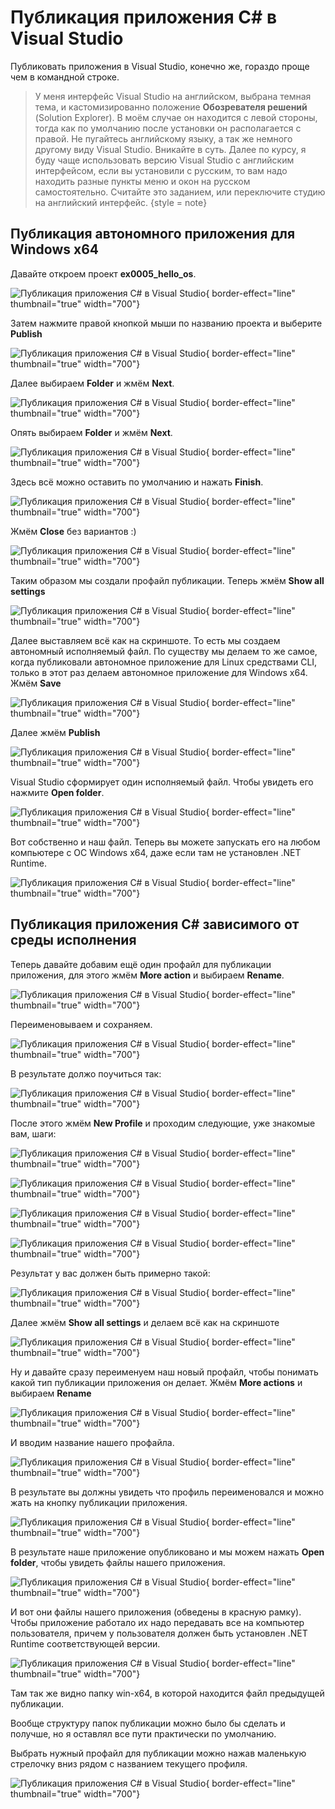 # Публикация приложения C# в Visual Studio
Публиковать приложения в Visual Studio, конечно же, гораздо проще чем в командной строке.

>У меня интерфейс Visual Studio на английском, выбрана темная тема, и кастомизированно положение **Обозревателя решений**
(Solution Explorer). В моём случае он находится с левой стороны, тогда как по умолчанию после установки он располагается с правой.
Не пугайтесь английскому языку, а так же немного другому виду Visual Studio. Вникайте в суть. Далее по курсу, я буду
чаще использовать версию Visual Studio с английским интерфейсом, если вы установили с русским, то вам надо находить разные
пункты меню и окон на русском самостоятельно. Считайте это заданием, или переключите студию на английский интерфейс.
{style = note}

## Публикация автономного приложения для Windows x64
Давайте откроем проект **ex0005_hello_os**.

![Публикация приложения C# в Visual Studio](PublishByVisualStudio01.png){ border-effect="line"  thumbnail="true" width="700"}

Затем нажмите правой кнопкой мыши по названию проекта и выберите **Publish**

![Публикация приложения C# в Visual Studio](PublishByVisualStudio02.png){ border-effect="line"  thumbnail="true" width="700"}

Далее выбираем **Folder** и жмём **Next**.

![Публикация приложения C# в Visual Studio](PublishByVisualStudio03.png){ border-effect="line"  thumbnail="true" width="700"}

Опять выбираем **Folder** и жмём **Next**.

![Публикация приложения C# в Visual Studio](PublishByVisualStudio04.png){ border-effect="line"  thumbnail="true" width="700"}

Здесь всё можно оставить по умолчанию и нажать **Finish**.

![Публикация приложения C# в Visual Studio](PublishByVisualStudio05.png){ border-effect="line"  thumbnail="true" width="700"}

Жмём **Close** без вариантов :)

![Публикация приложения C# в Visual Studio](PublishByVisualStudio06.png){ border-effect="line"  thumbnail="true" width="700"}

Таким образом мы создали профайл публикации. Теперь жмём **Show all settings**

![Публикация приложения C# в Visual Studio](PublishByVisualStudio07.png){ border-effect="line"  thumbnail="true" width="700"}

Далее выставляем всё как на скриншоте. То есть мы создаем автономный исполняемый файл. По существу мы делаем то же самое,
когда публиковали автономное приложение для Linux средствами CLI, только в этот раз делаем автономное приложение для
Windows x64. Жмём **Save**

![Публикация приложения C# в Visual Studio](PublishByVisualStudio08.png){ border-effect="line"  thumbnail="true" width="700"}

Далее жмём **Publish**

![Публикация приложения C# в Visual Studio](PublishByVisualStudio09.png){ border-effect="line"  thumbnail="true" width="700"}

Visual Studio сформирует один исполняемый файл. Чтобы увидеть его нажмите **Open folder**.

![Публикация приложения C# в Visual Studio](PublishByVisualStudio10.png){ border-effect="line"  thumbnail="true" width="700"}

Вот собственно и наш файл. Теперь вы можете запускать его на любом компьютере с ОС Windows x64, даже если там не установлен .NET Runtime.

![Публикация приложения C# в Visual Studio](PublishByVisualStudio11.png){ border-effect="line"  thumbnail="true" width="700"}

## Публикация приложения C# зависимого от среды исполнения
Теперь давайте добавим ещё один профайл для публикации приложения, для этого жмём **More action** и выбираем **Rename**.

![Публикация приложения C# в Visual Studio](PublishByVisualStudio12.png){ border-effect="line"  thumbnail="true" width="700"}

Переименовываем и сохраняем.

![Публикация приложения C# в Visual Studio](PublishByVisualStudio13.png){ border-effect="line"  thumbnail="true" width="700"}

В результате должо поучиться так:

![Публикация приложения C# в Visual Studio](PublishByVisualStudio14.png){ border-effect="line"  thumbnail="true" width="700"}

После этого жмём **New Profile** и проходим следующие, уже знакомые вам, шаги:

![Публикация приложения C# в Visual Studio](PublishByVisualStudio15.png){ border-effect="line"  thumbnail="true" width="700"}

![Публикация приложения C# в Visual Studio](PublishByVisualStudio16.png){ border-effect="line"  thumbnail="true" width="700"}

![Публикация приложения C# в Visual Studio](PublishByVisualStudio17.png){ border-effect="line"  thumbnail="true" width="700"}

![Публикация приложения C# в Visual Studio](PublishByVisualStudio18.png){ border-effect="line"  thumbnail="true" width="700"}

Результат у вас должен быть примерно такой:

![Публикация приложения C# в Visual Studio](PublishByVisualStudio19.png){ border-effect="line"  thumbnail="true" width="700"}

Далее жмём **Show all settings** и делаем всё как на скриншоте

![Публикация приложения C# в Visual Studio](PublishByVisualStudio20.png){ border-effect="line"  thumbnail="true" width="700"}

Ну и давайте сразу переименуем наш новый профайл, чтобы понимать какой тип публикации приложения он делает. Жмём 
**More actions** и выбираем **Rename**

![Публикация приложения C# в Visual Studio](PublishByVisualStudio22.png){ border-effect="line"  thumbnail="true" width="700"}

И вводим название нашего профайла.

![Публикация приложения C# в Visual Studio](PublishByVisualStudio21.png){ border-effect="line"  thumbnail="true" width="700"}

В результате вы должны увидеть что профиль переименовался и можно жать на кнопку публикации приложения.

![Публикация приложения C# в Visual Studio](PublishByVisualStudio23.png){ border-effect="line"  thumbnail="true" width="700"}

В результате наше приложение опубликовано и мы можем нажать **Open folder**, чтобы увидеть файлы нашего приложения.

![Публикация приложения C# в Visual Studio](PublishByVisualStudio24.png){ border-effect="line"  thumbnail="true" width="700"}

И вот они файлы нашего приложения (обведены в красную рамку). Чтобы приложение работало их надо передавать все на компьютер
пользователя, причем у пользователя должен быть установлен .NET Runtime соответствующей версии.

![Публикация приложения C# в Visual Studio](PublishByVisualStudio25.png){ border-effect="line"  thumbnail="true" width="700"}

Там так же видно папку win-x64, в которой находится файл предыдущей публикации.

Вообще структуру папок публикации можно было бы сделать и получше, но я оставлял все пути практически по умолчанию.

Выбрать нужный профайл для публикации можно нажав маленькую стрелочку вниз рядом с названием текущего профиля.

![Публикация приложения C# в Visual Studio](PublishByVisualStudio26.png){ border-effect="line"  thumbnail="true" width="700"}